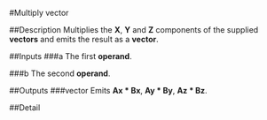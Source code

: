 #Multiply vector

##Description
Multiplies the **X**, **Y** and **Z** components of the supplied **vectors** and emits the result as a **vector**.

##Inputs
###a
The first **operand**.

###b
The second **operand**.

##Outputs
###vector
Emits **Ax * Bx**, **Ay * By**, **Az * Bz**.

##Detail

